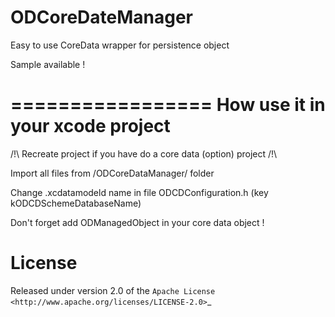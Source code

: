 ODCoreDateManager
=================

Easy to use CoreData wrapper for persistence object

Sample available !


=================
How use it in your xcode project
=================

/!\ Recreate project if you have do a core data (option) project /!\

Import all files from /ODCoreDataManager/ folder

Change .xcdatamodeld name in file ODCDConfiguration.h (key kODCDSchemeDatabaseName)

Don't forget add ODManagedObject in your core data object !


License
=======

Released under version 2.0 of the `Apache License <http://www.apache.org/licenses/LICENSE-2.0>`_

